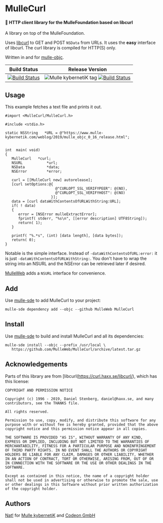 # MulleCurl

#### 🥌 HTTP client library for the MulleFoundation based on libcurl

A library on top of the MulleFoundation.


Uses [libcurl](https://curl.haxx.se) to GET and POST `NSData` from URLs.
It uses the **easy**  interface of libcurl. The curl library is compiled
for HTTP(S) only.

Written in and for [mulle-objc](//mulle-objc.github.io).


Build Status | Release Version
-------------|-----------------------------------
[![Build Status](https://travis-ci.org/MulleWeb/MulleCurl.svg?branch=release)](https://travis-ci.org/MulleWeb/MulleCurl) | ![Mulle kybernetiK tag](https://img.shields.io/github/tag/MulleWeb/MulleCurl.svg) [![Build Status](https://travis-ci.org/MulleWeb/MulleCurl.svg?branch=release)](https://travis-ci.org/MulleWeb/MulleCurl)



## Usage


This example fetches a text file and prints it out.

```
#import <MulleCurl/MulleCurl.h>

#include <stdio.h>

static NSString   *URL = @"https://www.mulle-kybernetik.com/weblog/2019/mulle_objc_0_16_release.html";


int  main( void)
{
   MulleCurl   *curl;
   NSURL           *url;
   NSData          *data;
   NSError         *error;

   curl = [[MulleCurl new] autorelease];
   [curl setOptions:@{
                       @"CURLOPT_SSL_VERIFYPEER": @(NO),
                       @"CURLOPT_SSL_VERIFYHOST": @(NO)
                     }];
   data = [curl dataWithContentsOfURLWithString:URL];
   if( ! data)
   {
      error = [NSError mulleExtractError];
      fprintf( stderr, "%s\n", [[error description] UTF8String]);
      return( 1);
   }

   printf( "%.*s", (int) [data length], [data bytes]);
   return( 0);
}
```

Notable is the simple interface. Instead of `-dataWithContentsOfURL:error:` it
is just `-dataWithContentsOfURLWithString:`. You don't have to wrap the string
into an NSURL and the NSError can be retrieved later if desired.

[MulleWeb](/MulleWeb/MulleWeb) adds a `NSURL` interface for convenience.


## Add

Use [mulle-sde](//github.com/mulle-sde) to add MulleCurl to your project:

```
mulle-sde dependency add --objc --github MulleWeb MulleCurl
```

## Install

Use [mulle-sde](//github.com/mulle-sde) to build and install MulleCurl and
all its dependencies:

```
mulle-sde install --objc --prefix /usr/local \
   https://github.com/MulleWeb/MulleCurl/archive/latest.tar.gz
```


## Acknowledgements

Parts of this library are from [libcurl(https://curl.haxx.se/libcurl/), which has this license:

```
COPYRIGHT AND PERMISSION NOTICE

Copyright (c) 1996 - 2019, Daniel Stenberg, daniel@haxx.se, and many contributors, see the THANKS file.

All rights reserved.

Permission to use, copy, modify, and distribute this software for any purpose with or without fee is hereby granted, provided that the above copyright notice and this permission notice appear in all copies.

THE SOFTWARE IS PROVIDED "AS IS", WITHOUT WARRANTY OF ANY KIND, EXPRESS OR IMPLIED, INCLUDING BUT NOT LIMITED TO THE WARRANTIES OF MERCHANTABILITY, FITNESS FOR A PARTICULAR PURPOSE AND NONINFRINGEMENT OF THIRD PARTY RIGHTS. IN NO EVENT SHALL THE AUTHORS OR COPYRIGHT HOLDERS BE LIABLE FOR ANY CLAIM, DAMAGES OR OTHER LIABILITY, WHETHER IN AN ACTION OF CONTRACT, TORT OR OTHERWISE, ARISING FROM, OUT OF OR IN CONNECTION WITH THE SOFTWARE OR THE USE OR OTHER DEALINGS IN THE SOFTWARE.

Except as contained in this notice, the name of a copyright holder shall not be used in advertising or otherwise to promote the sale, use or other dealings in this Software without prior written authorization of the copyright holder.
```

## Authors

[Nat!](//www.mulle-kybernetik.com/weblog) for
[Mulle kybernetiK](//www.mulle-kybernetik.com) and
[Codeon GmbH](//www.codeon.de)

